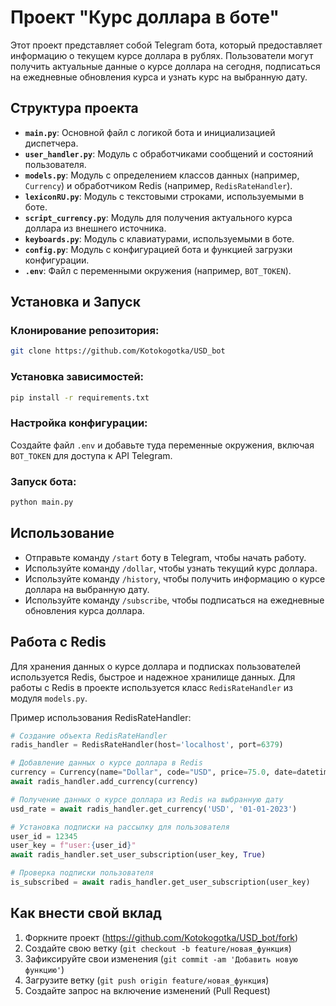 # Проект "Курс доллара в боте"

Этот проект представляет собой Telegram бота, который предоставляет информацию о текущем курсе доллара в рублях. Пользователи могут получить актуальные данные о курсе доллара на сегодня, подписаться на ежедневные обновления курса и узнать курс на выбранную дату.

## Структура проекта

- **`main.py`**: Основной файл с логикой бота и инициализацией диспетчера.
- **`user_handler.py`**: Модуль с обработчиками сообщений и состояний пользователя.
- **`models.py`**: Модуль с определением классов данных (например, `Currency`) и обработчиком Redis (например, `RedisRateHandler`).
- **`lexiconRU.py`**: Модуль с текстовыми строками, используемыми в боте.
- **`script_currency.py`**: Модуль для получения актуального курса доллара из внешнего источника.
- **`keyboards.py`**: Модуль с клавиатурами, используемыми в боте.
- **`config.py`**: Модуль с конфигурацией бота и функцией загрузки конфигурации.
- **`.env`**: Файл с переменными окружения (например, `BOT_TOKEN`).

## Установка и Запуск

### Клонирование репозитория:

```sh
git clone https://github.com/Kotokogotka/USD_bot
```

### Установка зависимостей:

```sh
pip install -r requirements.txt
```

### Настройка конфигурации:

Создайте файл `.env` и добавьте туда переменные окружения, включая `BOT_TOKEN` для доступа к API Telegram.

### Запуск бота:

```sh
python main.py
```

## Использование

- Отправьте команду `/start` боту в Telegram, чтобы начать работу.
- Используйте команду `/dollar`, чтобы узнать текущий курс доллара.
- Используйте команду `/history`, чтобы получить информацию о курсе доллара на выбранную дату.
- Используйте команду `/subscribe`, чтобы подписаться на ежедневные обновления курса доллара.

## Работа с Redis

Для хранения данных о курсе доллара и подписках пользователей используется Redis, быстрое и надежное хранилище данных. Для работы с Redis в проекте используется класс `RedisRateHandler` из модуля `models.py`.

Пример использования RedisRateHandler:

```python
# Создание объекта RedisRateHandler
radis_handler = RedisRateHandler(host='localhost', port=6379)

# Добавление данных о курсе доллара в Redis
currency = Currency(name="Dollar", code="USD", price=75.0, date=datetime.now(), sub=True)
await radis_handler.add_currency(currency)

# Получение данных о курсе доллара из Redis на выбранную дату
usd_rate = await radis_handler.get_currency('USD', '01-01-2023')

# Установка подписки на рассылку для пользователя
user_id = 12345
user_key = f"user:{user_id}"
await radis_handler.set_user_subscription(user_key, True)

# Проверка подписки пользователя
is_subscribed = await radis_handler.get_user_subscription(user_key)
```

## Как внести свой вклад

1. Форкните проект (https://github.com/Kotokogotka/USD_bot/fork)
2. Создайте свою ветку (`git checkout -b feature/новая_функция`)
3. Зафиксируйте свои изменения (`git commit -am 'Добавить новую функцию'`)
4. Загрузите ветку (`git push origin feature/новая_функция`)
5. Создайте запрос на включение изменений (Pull Request)
